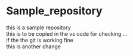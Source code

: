 # Sample_repository
this is a sample repository 
<br>
this is to be copied in the vs code for checking ...
<br> if the the git is working fine 
<br> this is another change 
